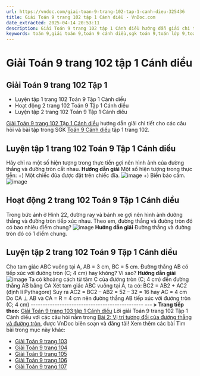 ```yaml
---
url: https://vndoc.com/giai-toan-9-trang-102-tap-1-canh-dieu-325436
title: Giải Toán 9 trang 102 tập 1 Cánh diều - VnDoc.com
date_extracted: 2025-04-14 20:53:11
description: Giải Toán 9 trang 102 tập 1 Cánh diều hướng dẫn giải chi tiết các câu hỏi và bài tập trong SGK Toán 9 Cánh diều tập 1.
keywords: toán 9,giải toán 9,toán 9 cánh diều,sgk toán 9,toán lớp 9,toán lớp 9 cánh diều,sgk toán 9 cánh diều,toán 9 cd,giải sgk toán 9 cánh diều,toán 9 cánh diều tập 1,giải bài tập toán 9 cánh diều,Toán 9 Bài 2 Vị trí tương đối của đường thẳng và đường tròn,Vị trí tương đối của đường thẳng và đường tròn,Giải Toán 9 Cánh diều tập 1 trang 104,Giải Toán 9 Cánh diều tập 1 trang 105,toán 9 trang 102,giải toán 9 trang 102,toán 9 trang 102 cánh diều,giải toán 9 trang 102 cánh diều
---
```


# Giải Toán 9 trang 102 tập 1 Cánh diều
## **Giải Toán 9 trang 102 Tập 1**
  * Luyện tập 1 trang 102 Toán 9 Tập 1 Cánh diều
  * Hoạt động 2 trang 102 Toán 9 Tập 1 Cánh diều
  * Luyện tập 2 trang 102 Toán 9 Tập 1 Cánh diều

[Giải Toán 9 trang 102 Tập 1 Cánh diều](<https://vndoc.com/giai-toan-9-trang-102-tap-1-canh-dieu-325436>) hướng dẫn giải chi tiết cho các câu hỏi và bài tập trong SGK [Toán 9 Cánh diều](<https://vndoc.com/toan-9-canh-dieu>) tập 1 trang 102.
## **Luyện tập 1 trang 102 Toán 9 Tập 1 Cánh diều**
Hãy chỉ ra một số hiện tượng trong thực tiễn gợi nên hình ảnh của đường thẳng và đường tròn cắt nhau.
**Hướng dẫn giải**
Một số hiện tượng trong thực tiễn:
+\) Một chiếc đũa được đặt trên chiếc đĩa.
![image](https://i.vdoc.vn/data/image/2024/07/30/638579565467407244.png)
+\) Biển báo cấm.
![image](https://i.vdoc.vn/data/image/2024/07/30/638579565466626048.png)
## **Hoạt động 2 trang 102 Toán 9 Tập 1 Cánh diều**
Trong bức ảnh ở Hình 22, đường ray và bánh xe gợi nên hình ảnh đường thẳng và đường tròn tiếp xúc nhau. Theo em, đường thẳng và đường tròn đó có bao nhiêu điểm chung?
![image](https://i.vdoc.vn/data/image/2024/07/30/638579565465376136.png)
**Hướng dẫn giải**
Đường thẳng và đường tròn đó có 1 điểm chung.
## **Luyện tập 2 trang 102 Toán 9 Tập 1 Cánh diều**
Cho tam giác ABC vuông tại A, AB = 3 cm, BC = 5 cm. Đường thẳng AB có tiếp xúc với đường tròn \(C; 4 cm\) hay không? Vì sao?
**Hướng dẫn giải**
![image](https://i.vdoc.vn/data/image/2024/07/30/638579565461157681.png)
Ta có khoảng cách từ tâm C của đường tròn \(C; 4 cm\) đến đường thẳng AB bằng CA
Xét tam giác ABC vuông tại A, ta có:
BC2 = AB2 \+ AC2 \(định lí Pythagore\)
Suy ra AC2 = BC2 – AB2 = 52 – 32 = 16 hay AC = 4 cm
Do CA ⊥ AB và CA = R = 4 cm nên đường thẳng AB tiếp xúc với đường tròn \(C; 4 cm\)
\-----------------------------------------------
**\--- > Trang tiếp theo:** [Giải Toán 9 trang 103 tập 1 Cánh diều](<https://vndoc.com/giai-toan-9-trang-103-tap-1-canh-dieu-325438>)
Lời giải Toán 9 trang 102 Tập 1 Cánh diều với các câu hỏi nằm trong [Bài 2: Vị trí tương đối của đường thẳng và đường tròn](<https://vndoc.com/toan-9-canh-dieu-bai-2-vi-tri-tuong-doi-cua-duong-thang-va-duong-tron-321799>), được VnDoc biên soạn và đăng tải\!
Xem thêm các bài Tìm bài trong mục này khác:
  * [Giải Toán 9 trang 103](</giai-toan-9-trang-103-tap-1-canh-dieu-325438>)
  * [Giải Toán 9 trang 104](</giai-toan-9-trang-104-tap-1-canh-dieu-325441>)
  * [Giải Toán 9 trang 105](</giai-toan-9-trang-105-tap-1-canh-dieu-325443>)
  * [Giải Toán 9 trang 106](</giai-toan-9-trang-106-tap-1-canh-dieu-325445>)
  * [Giải Toán 9 trang 107](</giai-toan-9-trang-107-tap-1-canh-dieu-325448>)


